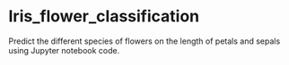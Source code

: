 # Iris_flower_classification
Predict the different species of flowers on the length of petals and sepals using Jupyter notebook code.
